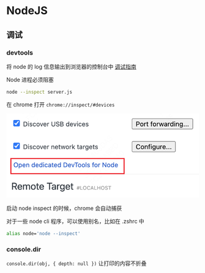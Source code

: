 # NodeJS

## 调试

### devtools

将 node 的 log 信息输出到浏览器的控制台中 [调试指南](https://nodejs.org/en/guides/debugging-getting-started/)

Node 进程必须阻塞

```sh
node --inspect server.js
```

在 chrome 打开 `chrome://inspect/#devices`

![chrome-inspect](./images/chrome-inspect.png)

启动 node inspect 的时候，chrome 会自动捕获

对于一些 node cli 程序，可以使用别名，比如在 .zshrc 中

```sh
alias node='node --inspect'
```

### console.dir

`console.dir(obj, { depth: null })` 让打印的内容不折叠

